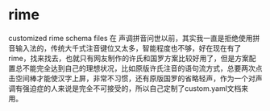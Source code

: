 # rime
customized rime schema files
在 声调拼音问世以前，其实我一直是拒绝使用拼音输入法的，传统大千式注音键位又太多，智能程度也不够，好在现在有了rime，找来找去，也就只有网友制作的许氏和国罗方案比较好用了，但是方案配置总不能完全达到自己的理想状况，比如原版许氏注音的语句流方式，总要两次点击空间棒才能使汉字上屏，非常不习惯，还有原版国罗的省略轻声，作为一个对声调有强迫症的人来说是完全不可接受的，所以自己定制了custom.yaml文档来用。
